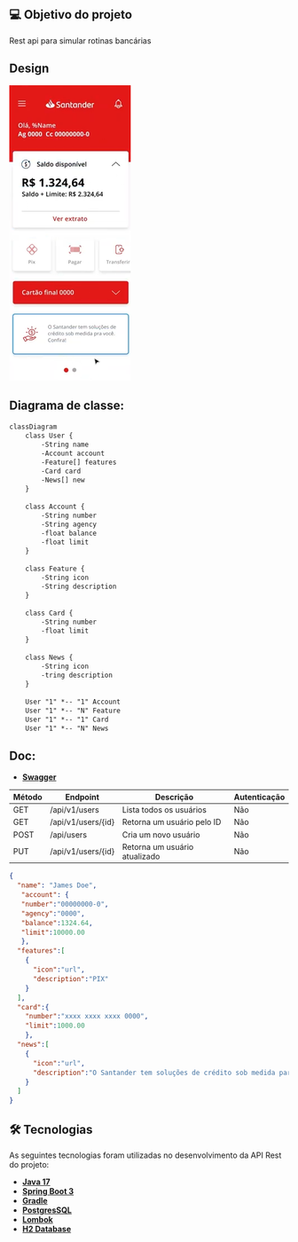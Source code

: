 ## 💻 Objetivo do projeto

Rest api para simular rotinas bancárias

## Design
![img.png](img.png)


## Diagrama de classe:
```mermaid
classDiagram
    class User {
        -String name
        -Account account
        -Feature[] features
        -Card card
        -News[] new
    }

    class Account {
        -String number
        -String agency
        -float balance
        -float limit
    }

    class Feature {
        -String icon
        -String description
    }

    class Card {
        -String number
        -float limit
    }

    class News {
        -String icon
        -tring description
    }

    User "1" *-- "1" Account
    User "1" *-- "N" Feature
    User "1" *-- "1" Card
    User "1" *-- "N" News
```

## Doc:
- **[Swagger](http://localhost:8080/swagger-ui/index.html#/)**

| Método | Endpoint           | Descrição                     | Autenticação |
|--------|--------------------|-------------------------------|--------------|
| GET    | /api/v1/users      | Lista todos os usuários       | Não          |
| GET    | /api/v1/users/{id} | Retorna um usuário pelo ID    | Não          |
| POST   | /api/users         | Cria um novo usuário          | Não          |
| PUT    | /api/v1/users/{id} | Retorna um usuário atualizado | Não          |

```json
{
  "name": "James Doe",
   "account": {
   "number":"00000000-0",
   "agency":"0000",
   "balance":1324.64,
   "limit":10000.00   
   },
  "features":[
    {
      "icon":"url",
      "description":"PIX"
    }
  ],
  "card":{
    "number":"xxxx xxxx xxxx 0000",
    "limit":1000.00    
    },
  "news":[
    {
      "icon":"url",
      "description":"O Santander tem soluções de crédito sob medida para você."
    }   
  ]
}
```

## 🛠 Tecnologias

As seguintes tecnologias foram utilizadas no desenvolvimento da API Rest do projeto:

- **[Java 17](https://www.oracle.com/java)**
- **[Spring Boot 3](https://spring.io/projects/spring-boot)**
- **[Gradle](https://gradle.org/)**
- **[PostgresSQL](https://www.postgresql.org/)**
- **[Lombok](https://projectlombok.org)**
- **[H2 Database](com.h2database)**